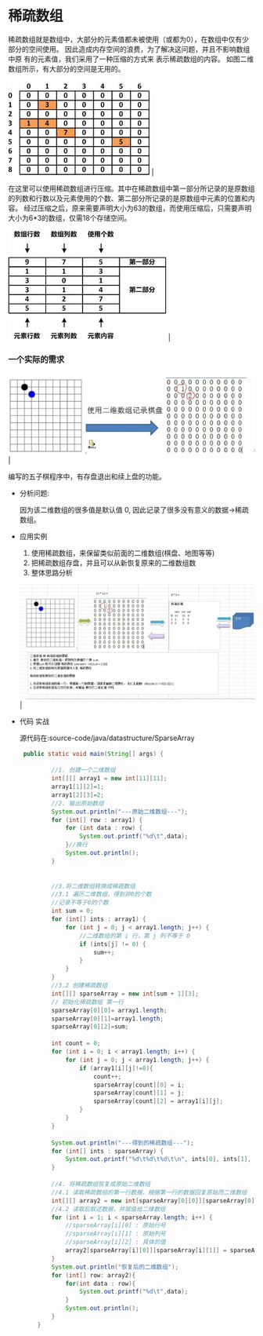 # 稀疏数组

稀疏数组就是数组中，大部分的元素值都未被使用（或都为0），在数组中仅有少 部分的空间使用。
因此造成内存空间的浪费，为了解决这问题，并且不影响数组中原 有的元素值，我们采用了一种压缩的方式来 表示稀疏数组的内容。 
如图二维数组所示，有大部分的空间是无用的。

![img](../../../../doc/java/datastructure/array01.png) |

在这里可以使用稀疏数组进行压缩。其中在稀疏数组中第一部分所记录的是原数组的列数和行数以及元素使用的个数、第二部分所记录的是原数组中元素的位置和内容。
经过压缩之后，原来需要声明大小为63的数组，而使用压缩后，只需要声明大小为6*3的数组，仅需18个存储空间。

![img](../../../../doc/java/datastructure/array02.png) |


### 一个实际的需求

![img](../../../../doc/java/datastructure/qipan.jpg) |

编写的五子棋程序中，有存盘退出和续上盘的功能。

- 分析问题:

    因为该二维数组的很多值是默认值 0, 因此记录了很多没有意义的数据->稀疏数组。
    
- 应用实例
    1)	使用稀疏数组，来保留类似前面的二维数组(棋盘、地图等等)
    2)	把稀疏数组存盘，并且可以从新恢复原来的二维数组数
    3)	整体思路分析
    
     ![img](../../../../doc/java/datastructure/fenxi.jpg) |
        
- 代码 实战

   源代码在:source-code/java/datastructure/SparseArray
   
   ```java
    public static void main(String[] args) {
    
            //1. 创建一个二维数组
            int[][] array1 = new int[11][11];
            array1[1][2]=1;
            array1[2][3]=2;
            //2. 输出原始数组
            System.out.println("---原始二维数组---");
            for (int[] row : array1) {
                for (int data : row) {
                    System.out.printf("%d\t",data);
                }//换行
                System.out.println();
            }
    
    
            //3.将二维数组转换成稀疏数组
            //3.1 遍历二维数组，得到非0的个数
            //记录不等于0的个数
            int sum = 0;
            for (int[] ints : array1) {
                for (int j = 0; j < array1.length; j++) {
                    //二维数组的第 i 行，第 j 列不等于 0
                    if (ints[j] != 0) {
                        sum++;
                    }
                }
            }
            //3.2 创建稀疏数组
            int[][] sparseArray = new int[sum + 1][3];
            // 初始化稀疏数组 第一行
            sparseArray[0][0]= array1.length;
            sparseArray[0][1]=array1.length;
            sparseArray[0][2]=sum;
    
            int count = 0;
            for (int i = 0; i < array1.length; i++) {
                for (int j = 0; j < array1.length; j++) {
                    if (array1[i][j]!=0){
                        count++;
                        sparseArray[count][0] = i;
                        sparseArray[count][1] = j;
                        sparseArray[count][2] = array1[i][j];
                    }
                }
            }
    
            System.out.println("---得到的稀疏数组---");
            for (int[] ints : sparseArray) {
                System.out.printf("%d\t%d\t%d\t\n", ints[0], ints[1], ints[2]);
            }
    
            //4. 将稀疏数组恢复成原始二维数组
            //4.1 读取稀疏数组的第一行数据，根据第一行的数据回复原始而二维数组
            int[][] array2 = new int[sparseArray[0][0]][sparseArray[0][1]];
            //4.2 读取后叙述数据，并赋值给二维数组
            for (int i = 1; i < sparseArray.length; i++) {
                //sparseArray[i][0] : 原始行号
                //sparseArray[i][1] : 原始列号
                //sparseArray[i][2] : 具体的值
                array2[sparseArray[i][0]][sparseArray[i][1]] = sparseArray[i][2];
            }
            System.out.println("恢复后的二维数组");
            for (int[] row: array2){
                for(int data : row){
                    System.out.printf("%d\t",data);
                }
                System.out.println();
            }
        }
    ```


